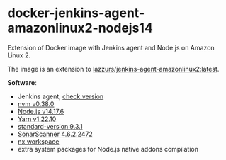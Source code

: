 # docker-jenkins-agent-amazonlinux2-nodejs14

Extension of Docker image with Jenkins agent and Node.js on Amazon Linux 2.

The image is an extension to [lazzurs/jenkins-agent-amazonlinux2:latest](lazzurs/jenkins-agent-amazonlinux2).  

**Software**:
- Jenkins agent, [check version](https://github.com/lazzurs/docker-jenkins-agent-amazonlinux2/blob/master/Dockerfile#L3)
- [nvm v0.38.0](https://github.com/nvm-sh/nvm)
- [Node.js v14.17.6](https://nodejs.org/en/download/package-manager/#nvm)
- [Yarn v1.22.10](https://yarnpkg.com/getting-started/install)
- [standard-version 9.3.1](https://github.com/conventional-changelog/standard-version)
- [SonarScanner 4.6.2.2472](https://docs.sonarqube.org/latest/analysis/scan/sonarscanner/)
- [nx workspace](https://nx.dev)
- extra system packages for Node.js native addons compilation  
